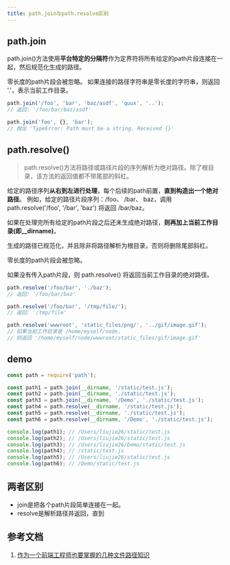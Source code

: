 ```yaml
---
title: path.join与path.resolve区别
---
```

## path.join
path.join()方法使用**平台特定的分隔符**作为定界符将所有给定的path片段连接在一起，然后规范化生成的路径。

零长度的path片段会被忽略。 如果连接的路径字符串是零长度的字符串，则返回 '.'，表示当前工作目录。
```js
path.join('/foo', 'bar', 'baz/asdf', 'quux', '..');
// 返回: '/foo/bar/baz/asdf'

path.join('foo', {}, 'bar');
// 抛出 'TypeError: Path must be a string. Received {}'
```
## path.resolve()
>path.resolve()方法将路径或路径片段的序列解析为绝对路径。除了根目录，该方法的返回值都不带尾部的斜杠。

给定的路径序列**从右到左进行处理**，每个后续的path前置，**直到构造出一个绝对路径**。 例如，给定的路径片段序列：/foo、 /bar、 baz，调用 path.resolve('/foo', '/bar', 'baz') 将返回 /bar/baz。

如果在处理完所有给定的path片段之后还未生成绝对路径，**则再加上当前工作目录(即__dirname)**。

生成的路径已规范化，并且除非将路径解析为根目录，否则将删除尾部斜杠。

零长度的path片段会被忽略。

如果没有传入path片段，则 path.resolve() 将返回当前工作目录的绝对路径。
```js
path.resolve('/foo/bar', './baz');
// 返回: '/foo/bar/baz'

path.resolve('/foo/bar', '/tmp/file/');
// 返回: '/tmp/file'

path.resolve('wwwroot', 'static_files/png/', '../gif/image.gif');
// 如果当前工作目录是 /home/myself/node，
// 则返回 '/home/myself/node/wwwroot/static_files/gif/image.gif'
```
## demo
```js
const path = require('path');

const path1 = path.join(__dirname, '/static/test.js');
const path2 = path.join(__dirname, './static/test.js');
const path3 = path.join(__dirname, '/Demo', './static/test.js');
const path4 = path.resolve(__dirname, '/static/test.js');
const path5 = path.resolve(__dirname, './static/test.js');
const path6 = path.resolve(__dirname, '/Demo', './static/test.js');

console.log(path1); // /Users/liujie26/static/test.js
console.log(path2); // /Users/liujie26/static/test.js
console.log(path3); // /Users/liujie26/Demo/static/test.js
console.log(path4); // /static/test.js
console.log(path5); // /Users/liujie26/static/test.js
console.log(path6); // /Demo/static/test.js
```
## 两者区别

* join是把各个path片段简单连接在一起。
* resolve是解析路径并返回，直到

## 参考文档
1. [作为一个前端工程师也要掌握的几种文件路径知识](https://mp.weixin.qq.com/s/CPYa7YjQDJGYWzKwTox5Rg)